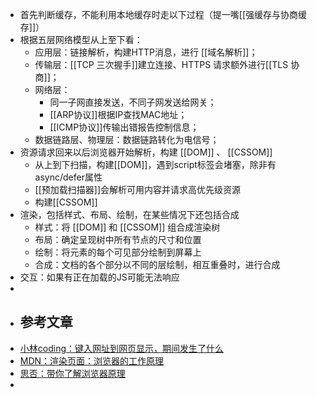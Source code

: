 - 首先判断缓存，不能利用本地缓存时走以下过程（提一嘴[[强缓存与协商缓存]]）
- 根据五层网络模型从上至下看：
	- 应用层：链接解析，构建HTTP消息，进行 [[域名解析]]；
	- 传输层：[[TCP 三次握手]]建立连接、HTTPS 请求额外进行[[TLS 协商]]；
	- 网络层：
		- 同一子网直接发送，不同子网发送给网关；
		- [[ARP协议]]根据IP查找MAC地址；
		- [[ICMP协议]]传输出错报告控制信息；
	- 数据链路层、物理层：数据链路转化为电信号；
- 资源请求回来以后浏览器开始解析，构建 [[DOM]] 、 [[CSSOM]]
	- 从上到下扫描，构建[[DOM]]，遇到script标签会堵塞，除非有async/defer属性
	- [[预加载扫描器]]会解析可用内容并请求高优先级资源
	- 构建[[CSSOM]]
- 渲染，包括样式、布局、绘制，在某些情况下还包括合成
	- 样式：将 [[DOM]] 和 [[CSSOM]] 组合成渲染树
	- 布局：确定呈现树中所有节点的尺寸和位置
	- 绘制：将元素的每个可见部分绘制到屏幕上
	- 合成：文档的各个部分以不同的层绘制，相互重叠时，进行合成
- 交互：如果有正在加载的JS可能无法响应
-
- ## 参考文章
- [小林coding：键入网址到网页显示，期间发生了什么](https://www.xiaolincoding.com/network/1_base/what_happen_url.html)
- [MDN：渲染页面：浏览器的工作原理](https://developer.mozilla.org/zh-CN/docs/Web/Performance/How_browsers_work)
- [思否：带你了解浏览器原理](https://segmentfault.com/a/1190000042928793)
-